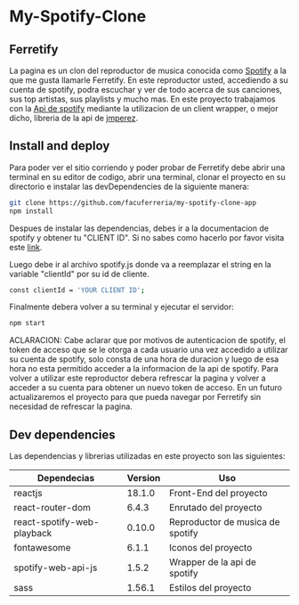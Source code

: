 # My-Spotify-Clone
## Ferretify


La pagina es un clon del reproductor de musica conocida como [Spotify](https://www.spotify.com/) a la que me gusta llamarle Ferretify. 
En este reproductor usted, accediendo a su cuenta de spotify, podra escuchar y ver de todo acerca de sus canciones, sus top artistas,
sus playlists y mucho mas.
En este proyecto trabajamos con la [Api de spotify](https://developer.spotify.com/) mediante 
la utilizacion de un client wrapper, o mejor dicho, libreria de la api de [jmperez](https://github.com/jmperez/spotify-web-api-js).


## Install and deploy

Para poder ver el sitio corriendo y poder probar de Ferretify debe abrir una terminal en su editor de codigo, abrir una terminal, 
clonar el proyecto en su directorio e instalar las devDependencies de la siguiente manera:

```sh
git clone https://github.com/facuferreria/my-spotify-clone-app
npm install
```
Despues de instalar las dependencias, debes ir a la documentacion de spotify y obtener tu "CLIENT ID". 
Si no sabes como hacerlo por favor visita este [link](https://developer.spotify.com/documentation/general/guides/authorization/app-settings/).

Luego debe ir al archivo spotify.js donde va a reemplazar el string en la variable "clientId" por su id de cliente.

```sh
const clientId = 'YOUR CLIENT ID';
```

Finalmente debera volver a su terminal y ejecutar el servidor:

```sh
npm start
```
ACLARACION: Cabe aclarar que por motivos de autenticacion de spotify, el token de acceso que se le otorga a cada usuario una vez accedido a utilizar su cuenta de spotify, solo consta de una hora de duracion y luego de esa hora no esta permitido acceder a la informacion de la api de spotify. 
Para volver a utilizar este reproductor debera refrescar la pagina y volver a acceder a su cuenta para obtener un nuevo token de acceso. En un futuro actualizaremos el proyecto para que pueda navegar por Ferretify sin necesidad de refrescar la pagina.
 
 
## Dev dependencies

Las dependencias y librerias utilizadas en este proyecto son las siguientes:

| Dependecias | Version | Uso |
| ------ | ------ | ------ |
| reactjs | 18.1.0 | Front-End del proyecto |
| react-router-dom | 6.4.3 | Enrutado del proyecto |
| react-spotify-web-playback | 0.10.0 | Reproductor de musica de spotify |
| fontawesome | 6.1.1 | Iconos del proyecto |
| spotify-web-api-js | 1.5.2 | Wrapper de la api de spotify |
| sass | 1.56.1 | Estilos del proyecto |
